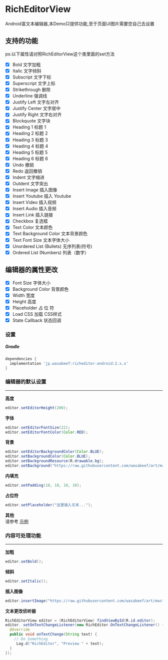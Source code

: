 # RichEditorView
Android富文本编辑器,本Demo只提供功能,至于页面UI图片需要您自己去设置

支持的功能
---
ps:以下属性请对照RichEditorView这个类里面的set方法
- [x] Bold 文字加粗
- [x] Italic 文字倾斜
- [x] Subscript 文字下标
- [x] Superscript 文字上标
- [x] Strikethrough 删除
- [x] Underline 强调线
- [x] Justify Left 文字左对齐
- [x] Justify Center 文字居中
- [x] Justify Right 文字右对齐
- [x] Blockquote 文字块
- [x] Heading 1 标题 1
- [x] Heading 2 标题 2
- [x] Heading 3 标题 3
- [x] Heading 4 标题 4
- [x] Heading 5 标题 5
- [x] Heading 6 标题 6
- [x] Undo 撤销
- [x] Redo 返回撤销
- [x] Indent 文字缩进
- [x] Outdent 文字突出
- [x] Insert Image 插入图像
- [x] Insert Youtube 插入 Youtube
- [x] Insert Video 插入视频
- [x] Insert Audio 插入音频
- [x] Insert Link 插入链接
- [x] Checkbox 复选框
- [x] Text Color 文本颜色
- [x] Text Background Color 文本背景颜色
- [x] Text Font Size 文本字体大小
- [x] Unordered List (Bullets) 无序列表(符号)
- [x] Ordered List (Numbers) 列表（数字）

编辑器的属性更改
---
- [x] Font Size 字体大小
- [x] Background Color 背景颜色
- [x] Width 宽度
- [x] Height 高度
- [x] Placeholder 占 位 符
- [x] Load CSS 加载 CSS样式
- [x] State Callback 状态回调

### 设置

##### Gradle
```groovy
dependencies {
  implementation 'jp.wasabeef:richeditor-android:2.x.x'
}
```
### 编辑器的默认设置
---

**高度**
```java
editor.setEditorHeight(200);
```

**字体**
```java
editor.setEditorFontSize(22);
editor.setEditorFontColor(Color.RED);
```

**背景**
```java
editor.setEditorBackgroundColor(Color.BLUE);
editor.setBackgroundColor(Color.BLUE);
editor.setBackgroundResource(R.drawable.bg);
editor.setBackground("https://raw.githubusercontent.com/wasabeef/art/master/chip.jpg");
```

**内填充**
```java
editor.setPadding(10, 10, 10, 10);
```

**占位符**
```java
editor.setPlaceholder("这里插入文本...");
```

**其他**  
请参考 [示例](https://github.com/CHHDEVIL/RichEditor/blob/main/app/src/main/java/com/zsnet/richeditorview/MainActivity.java)

### 内容可处理功能
---

**加粗**
```java
editor.setBold();
```

**倾斜**
```java
editor.setItalic();
```

**插入图像**
```java
editor.insertImage("https://raw.githubusercontent.com/wasabeef/art/master/twitter.png","twitter");
```

**文本更改侦听器**
```java
RichEditorView editor = (RichEditorView) findViewById(R.id.editor);
editor. setOnTextChangeListener(new RichEditor.OnTextChangeListener() {
  @Override
  public void onTextChange(String text) {
    // Do Something
     Log.d("RichEditor", "Preview " + text);
  }
});
```
